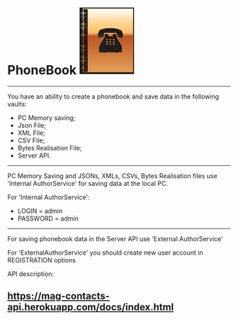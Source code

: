 # PhoneBook  ![](phoonebook.jpg)

-----------------------------------------
You have an ability to create a phonebook and 
save data in the following vaults:

- PC Memory saving;
- Json File;
- XML File;
- CSV File;
- Bytes Realisation File;
- Server API.
-----------------------------------------
PC Memory Saving and JSONs, XMLs, CSVs, Bytes Realisation
files use 'Internal AuthorService' for saving data at the local PC.

For 'Internal AuthorService':
- LOGIN = admin
- PASSWORD = admin
-----------------------------------------
For saving phonebook data in the Server API use 
'External AuthorService'

For 'ExternalAuthorService' you should create new user account 
in REGISTRATION options

API description:

https://mag-contacts-api.herokuapp.com/docs/index.html
-----------------------------------------



